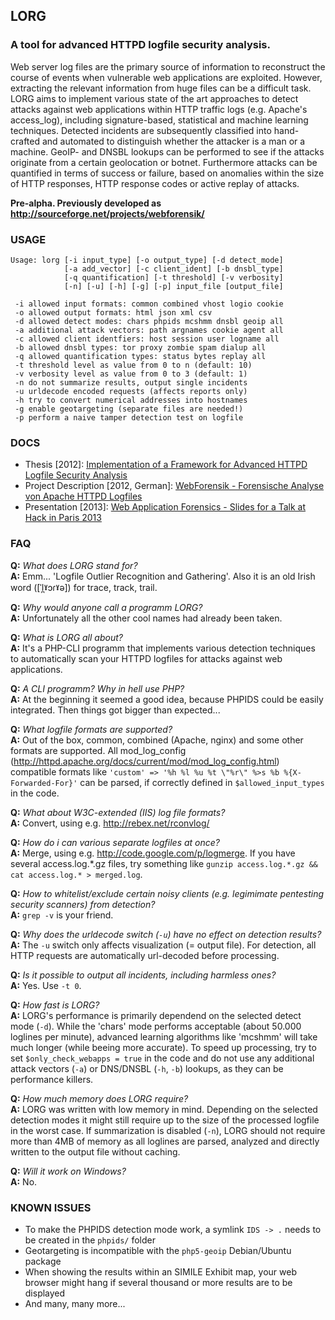 ## LORG
### A tool for advanced HTTPD logfile security analysis.

Web server log files are the primary source of information to reconstruct the course of events when vulnerable web applications are exploited. However, extracting the relevant information from huge files can be a difficult task. LORG aims to implement various state of the art approaches to detect attacks against web applications within HTTP traffic logs (e.g. Apache's access_log), including signature-based, statistical and machine learning techniques. Detected incidents are subsequently classified into hand-crafted and automated to distinguish whether the attacker is a man or a machine. GeoIP- and DNSBL lookups can be performed to see if the attacks originate from a certain geolocation or botnet. Furthermore attacks can be quantified in terms of success or failure, based on anomalies within the size of HTTP responses, HTTP response codes or active replay of attacks.

**Pre-alpha. Previously developed as http://sourceforge.net/projects/webforensik/**

### USAGE
```
Usage: lorg [-i input_type] [-o output_type] [-d detect_mode]
            [-a add_vector] [-c client_ident] [-b dnsbl_type]
            [-q quantification] [-t threshold] [-v verbosity]
            [-n] [-u] [-h] [-g] [-p] input_file [output_file]

 -i allowed input formats: common combined vhost logio cookie
 -o allowed output formats: html json xml csv
 -d allowed detect modes: chars phpids mcshmm dnsbl geoip all
 -a additional attack vectors: path argnames cookie agent all
 -c allowed client identfiers: host session user logname all
 -b allowed dnsbl types: tor proxy zombie spam dialup all
 -q allowed quantification types: status bytes replay all
 -t threshold level as value from 0 to n (default: 10)
 -v verbosity level as value from 0 to 3 (default: 1)
 -n do not summarize results, output single incidents
 -u urldecode encoded requests (affects reports only)
 -h try to convert numerical addresses into hostnames
 -g enable geotargeting (separate files are needed!)
 -p perform a naive tamper detection test on logfile

```

### DOCS

* Thesis [2012]: [Implementation of a Framework for Advanced HTTPD Logfile Security Analysis](https://github.com/jensvoid/lorg/tree/master/papers/2012-web-application-forensics.pdf)
* Project Description [2012, German]: [WebForensik - Forensische Analyse von Apache HTTPD Logfiles](https://github.com/jensvoid/lorg/tree/master/papers/2012-webforensik-german.pdf)
* Presentation [2013]: [Web Application Forensics - Slides for a Talk at Hack in Paris 2013](https://github.com/jensvoid/lorg/tree/master/papers/2013-hip-conference-slides.pdf)

### FAQ

**Q:** _What does LORG stand for?_  
**A:** Emm... 'Logfile Outlier Recognition and Gathering'. Also it is an old Irish word ([ˈl̪ˠɔɾˠə]) for trace, track, trail.

**Q:** _Why would anyone call a programm LORG?_  
**A:** Unfortunately all the other cool names had already been taken.

**Q:** _What is LORG all about?_  
**A:** It's a PHP-CLI programm that implements various detection techniques to automatically scan your HTTPD logfiles for attacks against web applications.

**Q:** _A CLI programm? Why in hell use PHP?_  
**A:** At the beginning it seemed a good idea, because PHPIDS could be easily integrated. Then things got bigger than expected...

**Q:** _What logfile formats are supported?_  
**A:** Out of the box, common, combined (Apache, nginx) and some other formats are supported. All mod_log_config (http://httpd.apache.org/docs/current/mod/mod_log_config.html) compatible formats like `'custom' => '%h %l %u %t \"%r\" %>s %b %{X-Forwarded-For}'` can be parsed, if correctly defined in `$allowed_input_types` in the code.

**Q:** _What about W3C-extended (IIS) log file formats?_  
**A:** Convert, using e.g. http://rebex.net/rconvlog/

**Q:** _How do i can various separate logfiles at once?_  
**A:** Merge, using e.g. http://code.google.com/p/logmerge. If you have several access.log.*.gz files, try something like `gunzip access.log.*.gz && cat access.log.* > merged.log`.

**Q:** _How to whitelist/exclude certain noisy clients (e.g. legimimate pentesting security scanners) from detection?_  
**A:** `grep -v` is your friend.

**Q:** _Why does the urldecode switch (`-u`) have no effect on detection results?_  
**A:** The `-u` switch only affects visualization (= output file). For detection, all HTTP requests are automatically url-decoded before processing.

**Q:** _Is it possible to output *all* incidents, including harmless ones?_  
**A:** Yes. Use `-t 0`.

**Q:** _How fast is LORG?_  
**A:** LORG's performance is primarily dependend on the selected detect mode (`-d`). While the 'chars' mode performs acceptable (about 50.000 loglines per minute), advanced learning algorithms like 'mcshmm' will take much longer (while beeing more accurate). To speed up processing, try to set `$only_check_webapps = true` in the code and do not use any additional attack vectors (`-a`) or DNS/DNSBL (`-h`, `-b`) lookups, as they can be performance killers.

**Q:** _How much memory does LORG require?_  
**A:** LORG was written with low memory in mind. Depending on the selected detection modes it might still require up to the size of the processed logfile in the worst case. If summarization is disabled (`-n`), LORG should not require more than 4MB of memory as all loglines are parsed, analyzed and directly written to the output file without caching.

**Q:** _Will it work on Windows?_  
**A:** No.


### KNOWN ISSUES

* To make the PHPIDS detection mode work, a symlink `IDS -> .` needs to be created in the `phpids/` folder
* Geotargeting is incompatible with the `php5-geoip` Debian/Ubuntu package
* When showing the results within an SIMILE Exhibit map, your web browser might hang if several thousand or more results are to be displayed
* And many, many more...
